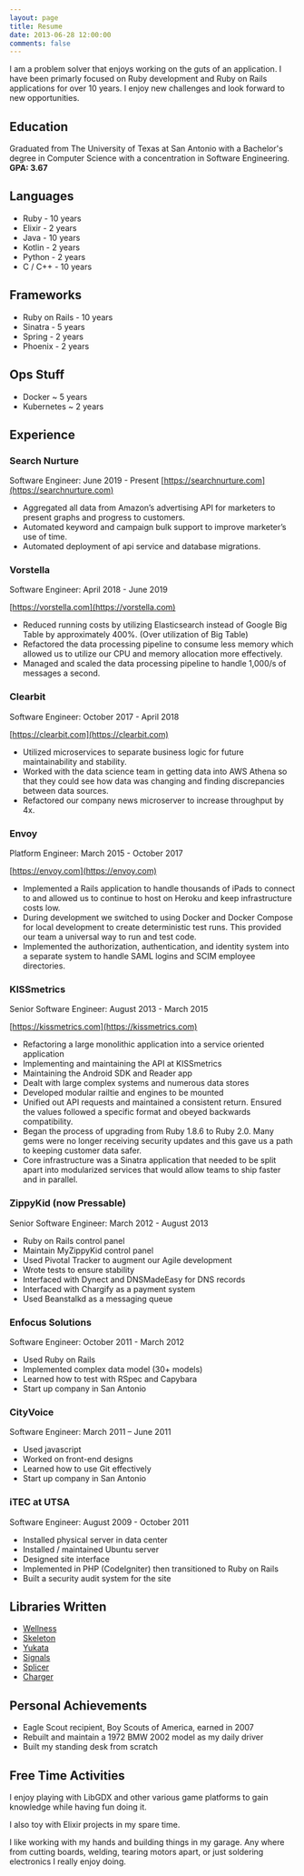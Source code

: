 ```yaml
---
layout: page
title: Resume
date: 2013-06-28 12:00:00
comments: false
---
```


I am a problem solver that enjoys working on the guts of an application. I have
been primarly focused on Ruby development and Ruby on Rails applications for
over 10 years. I enjoy new challenges and look forward to new opportunities.


## Education

Graduated from The University of Texas at San Antonio with a Bachelor's degree
in Computer Science with a concentration in Software Engineering. **GPA: 3.67**


## Languages

  * Ruby - 10 years
  * Elixir - 2 years
  * Java - 10 years
  * Kotlin - 2 years
  * Python - 2 years
  * C / C++ - 10 years


## Frameworks

  * Ruby on Rails - 10 years
  * Sinatra - 5 years
  * Spring - 2 years
  * Phoenix - 2 years


## Ops Stuff

  * Docker ~ 5 years
  * Kubernetes ~ 2 years


## Experience

### Search Nurture
Software Engineer: June 2019 - Present
[https://searchnurture.com](https://searchnurture.com)

* Aggregated all data from Amazon’s advertising API for marketers to present
  graphs and progress to customers.
* Automated keyword and campaign bulk support to improve marketer’s use of time.
* Automated deployment of api service and database migrations.

### Vorstella
Software Engineer: April 2018 - June 2019

[https://vorstella.com](https://vorstella.com)

* Reduced running costs by utilizing Elasticsearch instead of Google Big Table
  by approximately 400%. (Over utilization of Big Table)
* Refactored the data processing pipeline to consume less memory which allowed
  us to utilize our CPU and memory allocation more effectively.
* Managed and scaled the data processing pipeline to handle 1,000/s of messages
  a second.

### Clearbit
Software Engineer: October 2017 - April 2018

[https://clearbit.com](https://clearbit.com)

* Utilized microservices to separate business logic for future maintainability
  and stability.
* Worked with the data science team in getting data into AWS Athena so that they
  could see how data was changing and finding discrepancies between data
  sources.
* Refactored our company news microserver to increase throughput by 4x.

### Envoy
Platform Engineer: March 2015 - October 2017

[https://envoy.com](https://envoy.com)

* Implemented a Rails application to handle thousands of iPads to connect to and
  allowed us to continue to host on Heroku and keep infrastructure costs low.
* During development we switched to using Docker and Docker Compose for local
  development to create deterministic test runs. This provided our team a
  universal way to run and test code.
* Implemented the authorization, authentication, and identity system into a
  separate system to handle SAML logins and SCIM employee directories.

### KISSmetrics
Senior Software Engineer: August 2013 - March 2015

[https://kissmetrics.com](https://kissmetrics.com)

  * Refactoring a large monolithic application into a service oriented
    application
  * Implementing and maintaining the API at KISSmetrics
  * Maintaining the Android SDK and Reader app
  * Dealt with large complex systems and numerous data stores
  * Developed modular railtie and engines to be mounted
  * Unified out API requests and maintained a consistent return. Ensured the
    values followed a specific format and obeyed backwards compatibility.
  * Began the process of upgrading from Ruby 1.8.6 to Ruby 2.0. Many gems were
    no longer receiving security updates and this gave us a path to keeping
    customer data safer.
  * Core infrastructure was a Sinatra application that needed to be split apart
    into modularized services that would allow teams to ship faster and in
    parallel.

### ZippyKid (now Pressable)
Senior Software Engineer: March 2012 - August 2013

  * Ruby on Rails control panel
  * Maintain MyZippyKid control panel
  * Used Pivotal Tracker to augment our Agile development
  * Wrote tests to ensure stability
  * Interfaced with Dynect and DNSMadeEasy for DNS records
  * Interfaced with Chargify as a payment system
  * Used Beanstalkd as a messaging queue

### Enfocus Solutions
Software Engineer: October 2011 - March 2012

  * Used Ruby on Rails
  * Implemented complex data model (30+ models)
  * Learned how to test with RSpec and Capybara
  * Start up company in San Antonio

### CityVoice
Software Engineer: March 2011 – June 2011

  * Used javascript
  * Worked on front-end designs
  * Learned how to use Git effectively
  * Start up company in San Antonio

### iTEC at UTSA
Software Engineer: August 2009 - October 2011

  * Installed physical server in data center
  * Installed / maintained Ubuntu server
  * Designed site interface
  * Implemented in PHP (CodeIgniter) then transitioned to Ruby on Rails
  * Built a security audit system for the site

## Libraries Written

  * [Wellness](https://github.com/warmwaffles/wellness)
  * [Skeleton](https://github.com/warmwaffles/skeleton)
  * [Yukata](https://github.com/warmwaffles/yukata)
  * [Signals](https://github.com/warmwaffles/signals)
  * [Splicer](https://github.com/zippykid/splicer)
  * [Charger](https://github.com/warmwaffles/charger)

## Personal Achievements

  * Eagle Scout recipient, Boy Scouts of America, earned in 2007
  * Rebuilt and maintain a 1972 BMW 2002 model as my daily driver
  * Built my standing desk from scratch

## Free Time Activities

I enjoy playing with LibGDX and other various game platforms to gain knowledge
while having fun doing it.

I also toy with Elixir projects in my spare time.

I like working with my hands and building things in my garage. Any where from
cutting boards, welding, tearing motors apart, or just soldering electronics I
really enjoy doing.
